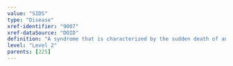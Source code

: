 ```yaml
---
value: "SIDS"
type: "Disease"
xref-identifier: "9007"
xref-dataSource: "DOID"
definition: "A syndrome that is characterized by the sudden death of an infant that is not predicted by medical history and remains unexplained after a thorough forensic autopsy and detailed death scene investigation."
level: "Level 2"
parents: [225]
---
```

